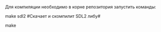 Для компиляции необходимо в корне репозитория запустить команды:

make sdl2    #Скачает и скомпилит SDL2 либу#

make
